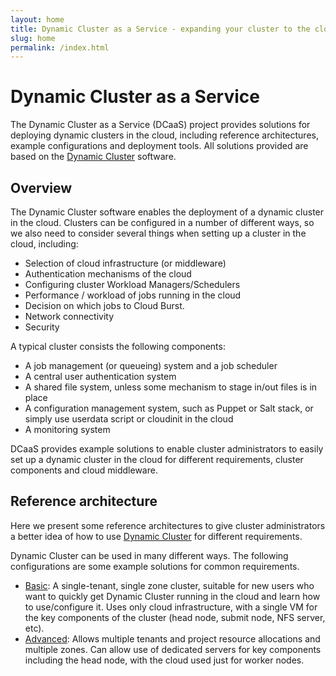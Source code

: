 ```yaml
---
layout: home
title: Dynamic Cluster as a Service - expanding your cluster to the cloud
slug: home
permalink: /index.html
---
```

<p>
</p>

# Dynamic Cluster as a Service

  <section id="lead" class="lead">
    The Dynamic Cluster as a Service (DCaaS) project provides solutions for deploying dynamic clusters in the cloud, including reference architectures, example configurations and deployment tools.
    All solutions provided are based on the <a href="http://eresearchsa.github.io/dynamiccluster">Dynamic Cluster</a> software.
  </section>

## Overview

The Dynamic Cluster software enables the deployment of a dynamic cluster in the cloud. Clusters can be configured in a number of different ways, so we also need to consider several things when setting up a cluster in the cloud, including:

- Selection of cloud infrastructure (or middleware)
- Authentication mechanisms of the cloud
- Configuring cluster Workload Managers/Schedulers
- Performance / workload of jobs running in the cloud
- Decision on which jobs to Cloud Burst.
- Network connectivity
- Security

A typical cluster consists the following components:

* A job management (or queueing) system and a job scheduler
* A central user authentication system
* A shared file system, unless some mechanism to stage in/out files is in place
* A configuration management system, such as Puppet or Salt stack, or simply use userdata script or cloudinit in the cloud
* A monitoring system

DCaaS provides example solutions to enable cluster administrators to easily set up a dynamic cluster in the cloud for different requirements, cluster components and cloud middleware.

## Reference architecture

Here we present some reference architectures to give cluster administrators a better idea of how to use <a href="http://eresearchsa.github.io/dynamiccluster">Dynamic Cluster</a> for different requirements.

Dynamic Cluster can be used in many different ways. The following configurations are some example solutions for common requirements.

* [Basic](./basic.html): A single-tenant, single zone cluster, suitable for new users who want to quickly get Dynamic Cluster running in the cloud and learn how to use/configure it. Uses only cloud infrastructure, with a single VM for the key components of the cluster (head node, submit node, NFS server, etc). 
* [Advanced](./advanced.html): Allows multiple tenants and project resource allocations and multiple zones. Can allow use of dedicated servers for key components including the head node, with the cloud used just for worker nodes.

